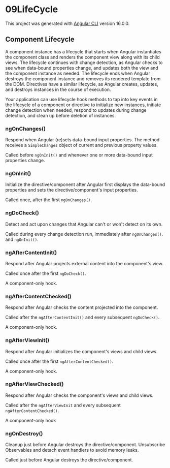 # 09LifeCycle

This project was generated with [Angular CLI](https://github.com/angular/angular-cli) version 16.0.0.

## Component Lifecycle

A component instance has a lifecycle that starts when Angular instantiates the component class and renders the component view along with its child views. The lifecycle continues with change detection, as Angular checks to see when data-bound properties change, and updates both the view and the component instance as needed. The lifecycle ends when Angular destroys the component instance and removes its rendered template from the DOM. Directives have a similar lifecycle, as Angular creates, updates, and destroys instances in the course of execution.

Your application can use lifecycle hook methods to tap into key events in the lifecycle of a component or directive to initialize new instances, initiate change detection when needed, respond to updates during change detection, and clean up before deletion of instances.

### ngOnChanges()

Respond when Angular (re)sets data-bound input properties. The method receives a `SimpleChanges` object of current and previous property values.

Called before `ngOnInit()` and whenever one or more data-bound input properties change.

### ngOnInit()

Initialize the directive/component after Angular first displays the data-bound properties and sets the directive/component's input properties.

Called once, after the first `ngOnChanges()`.

### ngDoCheck()

Detect and act upon changes that Angular can't or won't detect on its own.

Called during every change detection run, immediately after `ngOnChanges()`. and `ngOnInit()`.

### ngAfterContentInit()

Respond after Angular projects external content into the component's view.

Called once after the first `ngDoCheck()`.

A component-only hook.

### ngAfterContentChecked()

Respond after Angular checks the content projected into the component.

Called after the `ngAfterContentInit()` and every subsequent `ngDoCheck()`.

A component-only hook.

### ngAfterViewInit()

Respond after Angular initializes the component's views and child views.

Called once after the first `ngAfterContentChecked()`.

A component-only hook.

### ngAfterViewChecked()

Respond after Angular checks the component's views and child views.

Called after the `ngAfterViewInit` and every subsequent `ngAfterContentChecked()`.

A component-only hook

### ngOnDestroy()

Cleanup just before Angular destroys the directive/component. Unsubscribe Observables and detach event handlers to avoid memory leaks.

Called just before Angular destroys the directive/component.
